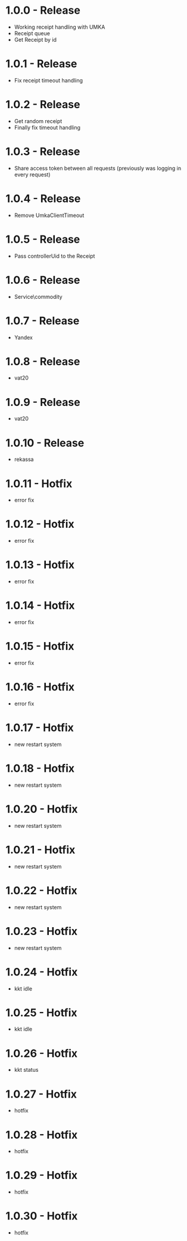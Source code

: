 # 1.0.0 - Release

* Working receipt handling with UMKA
* Receipt queue
* Get Receipt by id

# 1.0.1 - Release

* Fix receipt timeout handling

# 1.0.2 - Release

* Get random receipt
* Finally fix timeout handling

# 1.0.3 - Release

* Share access token between all requests (previously was logging in every request)

# 1.0.4 - Release

* Remove UmkaClientTimeout

# 1.0.5 - Release

* Pass controllerUid to the Receipt

# 1.0.6 - Release

* Service\commodity

# 1.0.7 - Release

* Yandex

# 1.0.8 - Release

* vat20

# 1.0.9 - Release

* vat20

# 1.0.10 - Release

* rekassa

# 1.0.11 - Hotfix

* error fix

# 1.0.12 - Hotfix

* error fix

# 1.0.13 - Hotfix

* error fix

# 1.0.14 - Hotfix

* error fix

# 1.0.15 - Hotfix

* error fix

# 1.0.16 - Hotfix

* error fix

# 1.0.17 - Hotfix

* new restart system

# 1.0.18 - Hotfix

* new restart system

# 1.0.20 - Hotfix

* new restart system

# 1.0.21 - Hotfix

* new restart system

# 1.0.22 - Hotfix

* new restart system

# 1.0.23 - Hotfix

* new restart system

# 1.0.24 - Hotfix

* kkt idle

# 1.0.25 - Hotfix

* kkt idle

# 1.0.26 - Hotfix

* kkt status

# 1.0.27 - Hotfix

* hotfix

# 1.0.28 - Hotfix

* hotfix

# 1.0.29 - Hotfix

* hotfix

# 1.0.30 - Hotfix

* hotfix